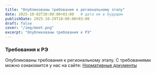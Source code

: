 ```yaml
---
title: "Опубликованы требования к региональному этапу"
date: 2025-10-02T10:00:00+03:00   # дата не в будущем
publishDate: 2025-10-29T10:00:00+03:00
draft: false
cover: "/img/meet.png"
excerpt: "Опубликованы требования к РЭ"
---
```

### Требования к РЭ
Опубликованы требования к региональному этапу. С требованиями можно ознакомится у наc на сайте: [Нормативные документы](/uchastnikam/reglament/reglament_provedeniya/)
